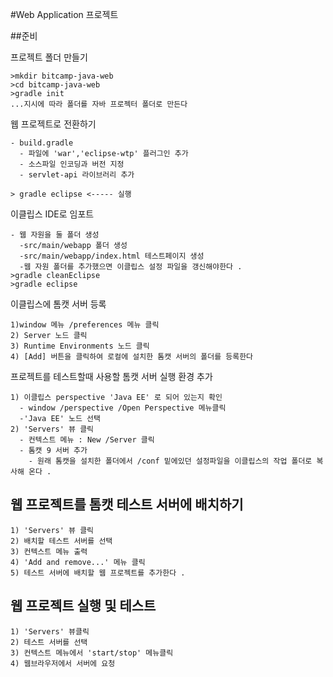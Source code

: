 #Web Application 프로젝트

##준비

프로젝트 폴더 만들기

```
>mkdir bitcamp-java-web
>cd bitcamp-java-web
>gradle init
...지시에 따라 폴더를 자바 프로젝터 폴더로 만든다
```
웹 프로젝트로 전환하기
```
- build.gradle
  - 파일에 'war','eclipse-wtp' 플러그인 추가 
  - 소스파일 인코딩과 버전 지정 
  - servlet-api 라이브러리 추가 

> gradle eclipse <----- 실행 
```

이클립스 IDE로 임포트 
```
- 웹 자원을 둘 폴더 생성
  -src/main/webapp 폴더 생성 
  -src/main/webapp/index.html 테스트페이지 생성
  -웹 자원 폴더를 추가했으면 이클립스 설정 파일을 갱신해야한다 . 
>gradle cleanEclipse
>gradle eclipse

```
이클립스에 톰캣 서버 등록
```
1)window 메뉴 /preferences 메뉴 클릭 
2) Server 노드 클릭 
3) Runtime Environments 노드 클릭
4) [Add] 버튼을 클릭하여 로컬에 설치한 톰캣 서버의 폴더를 등록한다 
```
프로젝트를 테스트할때 사용할 톰캣 서버 실행 환경 추가
```
1) 이클립스 perspective 'Java EE' 로 되어 있는지 확인 
  - window /perspective /Open Perspective 메뉴클릭 
  -'Java EE' 노드 선택 
2) 'Servers' 뷰 클릭 
  - 컨텍스트 메뉴 : New /Server 클릭
  - 톰캣 9 서버 추가 
    - 원래 톰캣을 설치한 폴더에서 /conf 밑에있던 설정파일을 이클립스의 작업 폴더로 복사해 온다 . 
```

## 웹 프로젝트를 톰캣 테스트 서버에 배치하기 

```
1) 'Servers' 뷰 클릭 
2) 배치할 테스트 서버를 선택
3) 컨텍스트 메뉴 출력
4) 'Add and remove...' 메뉴 클릭
5) 테스트 서버에 배치할 웹 프로젝트를 추가한다 . 
```

## 웹 프로젝트 실행 및 테스트
```
1) 'Servers' 뷰클릭
2) 테스트 서버를 선택
3) 컨텍스트 메뉴에서 'start/stop' 메뉴클릭
4) 웹브라우저에서 서버에 요청
```


